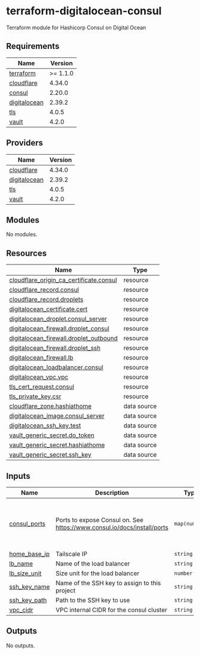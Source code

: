 # terraform-digitalocean-consul
Terraform module for Hashicorp Consul on Digital Ocean

<!-- BEGIN_TF_DOCS -->
## Requirements

| Name | Version |
|------|---------|
| <a name="requirement_terraform"></a> [terraform](#requirement\_terraform) | >= 1.1.0 |
| <a name="requirement_cloudflare"></a> [cloudflare](#requirement\_cloudflare) | 4.34.0 |
| <a name="requirement_consul"></a> [consul](#requirement\_consul) | 2.20.0 |
| <a name="requirement_digitalocean"></a> [digitalocean](#requirement\_digitalocean) | 2.39.2 |
| <a name="requirement_tls"></a> [tls](#requirement\_tls) | 4.0.5 |
| <a name="requirement_vault"></a> [vault](#requirement\_vault) | 4.2.0 |

## Providers

| Name | Version |
|------|---------|
| <a name="provider_cloudflare"></a> [cloudflare](#provider\_cloudflare) | 4.34.0 |
| <a name="provider_digitalocean"></a> [digitalocean](#provider\_digitalocean) | 2.39.2 |
| <a name="provider_tls"></a> [tls](#provider\_tls) | 4.0.5 |
| <a name="provider_vault"></a> [vault](#provider\_vault) | 4.2.0 |

## Modules

No modules.

## Resources

| Name | Type |
|------|------|
| [cloudflare_origin_ca_certificate.consul](https://registry.terraform.io/providers/cloudflare/cloudflare/4.34.0/docs/resources/origin_ca_certificate) | resource |
| [cloudflare_record.consul](https://registry.terraform.io/providers/cloudflare/cloudflare/4.34.0/docs/resources/record) | resource |
| [cloudflare_record.droplets](https://registry.terraform.io/providers/cloudflare/cloudflare/4.34.0/docs/resources/record) | resource |
| [digitalocean_certificate.cert](https://registry.terraform.io/providers/digitalocean/digitalocean/2.39.2/docs/resources/certificate) | resource |
| [digitalocean_droplet.consul_server](https://registry.terraform.io/providers/digitalocean/digitalocean/2.39.2/docs/resources/droplet) | resource |
| [digitalocean_firewall.droplet_consul](https://registry.terraform.io/providers/digitalocean/digitalocean/2.39.2/docs/resources/firewall) | resource |
| [digitalocean_firewall.droplet_outbound](https://registry.terraform.io/providers/digitalocean/digitalocean/2.39.2/docs/resources/firewall) | resource |
| [digitalocean_firewall.droplet_ssh](https://registry.terraform.io/providers/digitalocean/digitalocean/2.39.2/docs/resources/firewall) | resource |
| [digitalocean_firewall.lb](https://registry.terraform.io/providers/digitalocean/digitalocean/2.39.2/docs/resources/firewall) | resource |
| [digitalocean_loadbalancer.consul](https://registry.terraform.io/providers/digitalocean/digitalocean/2.39.2/docs/resources/loadbalancer) | resource |
| [digitalocean_vpc.vpc](https://registry.terraform.io/providers/digitalocean/digitalocean/2.39.2/docs/resources/vpc) | resource |
| [tls_cert_request.consul](https://registry.terraform.io/providers/hashicorp/tls/4.0.5/docs/resources/cert_request) | resource |
| [tls_private_key.csr](https://registry.terraform.io/providers/hashicorp/tls/4.0.5/docs/resources/private_key) | resource |
| [cloudflare_zone.hashiathome](https://registry.terraform.io/providers/cloudflare/cloudflare/4.34.0/docs/data-sources/zone) | data source |
| [digitalocean_image.consul_server](https://registry.terraform.io/providers/digitalocean/digitalocean/2.39.2/docs/data-sources/image) | data source |
| [digitalocean_ssh_key.test](https://registry.terraform.io/providers/digitalocean/digitalocean/2.39.2/docs/data-sources/ssh_key) | data source |
| [vault_generic_secret.do_token](https://registry.terraform.io/providers/hashicorp/vault/4.2.0/docs/data-sources/generic_secret) | data source |
| [vault_generic_secret.hashiathome](https://registry.terraform.io/providers/hashicorp/vault/4.2.0/docs/data-sources/generic_secret) | data source |
| [vault_generic_secret.ssh_key](https://registry.terraform.io/providers/hashicorp/vault/4.2.0/docs/data-sources/generic_secret) | data source |

## Inputs

| Name | Description | Type | Default | Required |
|------|-------------|------|---------|:--------:|
| <a name="input_consul_ports"></a> [consul\_ports](#input\_consul\_ports) | Ports to expose Consul on. See https://www.consul.io/docs/install/ports | `map(number)` | <pre>{<br>  "dns": 8600,<br>  "http": 8500,<br>  "serf-lan": 8301,<br>  "server": 8300<br>}</pre> | no |
| <a name="input_home_base_ip"></a> [home\_base\_ip](#input\_home\_base\_ip) | Tailscale IP | `string` | n/a | yes |
| <a name="input_lb_name"></a> [lb\_name](#input\_lb\_name) | Name of the load balancer | `string` | `"consul-lb"` | no |
| <a name="input_lb_size_unit"></a> [lb\_size\_unit](#input\_lb\_size\_unit) | Size unit for the load balancer | `number` | `1` | no |
| <a name="input_ssh_key_name"></a> [ssh\_key\_name](#input\_ssh\_key\_name) | Name of the SSH key to assign to this project | `string` | `"consul-key"` | no |
| <a name="input_ssh_key_path"></a> [ssh\_key\_path](#input\_ssh\_key\_path) | Path to the SSH key to use | `string` | `"~/.ssh/dokey.pub"` | no |
| <a name="input_vpc_cidr"></a> [vpc\_cidr](#input\_vpc\_cidr) | VPC internal CIDR for the consul cluster | `string` | `"10.10.20.0/24"` | no |

## Outputs

No outputs.
<!-- END_TF_DOCS -->